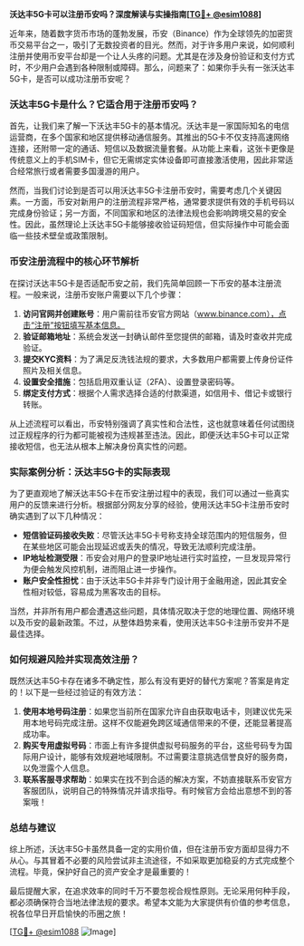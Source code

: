 **沃达丰5G卡可以注册币安吗？深度解读与实操指南[[TG💪+ @esim1088](https://t.me/s/esim1088)]**

近年来，随着数字货币市场的蓬勃发展，币安（Binance）作为全球领先的加密货币交易平台之一，吸引了无数投资者的目光。然而，对于许多用户来说，如何顺利注册并使用币安平台却是一个让人头疼的问题。尤其是在涉及身份验证和支付方式时，不少用户会遇到各种限制或障碍。那么，问题来了：如果你手头有一张沃达丰5G卡，是否可以成功注册币安呢？

### 沃达丰5G卡是什么？它适合用于注册币安吗？

首先，让我们来了解一下沃达丰5G卡的基本情况。沃达丰是一家国际知名的电信运营商，在多个国家和地区提供移动通信服务。其推出的5G卡不仅支持高速网络连接，还附带一定的通话、短信以及数据流量套餐。从功能上来看，这张卡更像是传统意义上的手机SIM卡，但它无需绑定实体设备即可直接激活使用，因此非常适合经常旅行或者需要多国漫游的用户。

然而，当我们讨论到是否可以用沃达丰5G卡注册币安时，需要考虑几个关键因素。一方面，币安对新用户的注册流程非常严格，通常要求提供有效的手机号码以完成身份验证；另一方面，不同国家和地区的法律法规也会影响跨境交易的安全性。因此，虽然理论上沃达丰5G卡能够接收验证码短信，但实际操作中可能会面临一些技术壁垒或政策限制。

### 币安注册流程中的核心环节解析

在探讨沃达丰5G卡是否适配币安之前，我们先简单回顾一下币安的基本注册流程。一般来说，注册币安账户需要以下几个步骤：

1. **访问官网并创建账号**：用户需前往币安官方网站（www.binance.com），点击“注册”按钮填写基本信息。
2. **验证邮箱地址**：系统会发送一封确认邮件至您提供的邮箱，请及时查收并完成验证。
3. **提交KYC资料**：为了满足反洗钱法规的要求，大多数用户都需要上传身份证件照片及相关信息。
4. **设置安全措施**：包括启用双重认证（2FA）、设置登录密码等。
5. **绑定支付方式**：根据个人需求选择合适的付款渠道，如信用卡、借记卡或银行转账。

从上述流程可以看出，币安特别强调了真实性和合法性，这也就意味着任何试图绕过正规程序的行为都可能被视为违规甚至违法。因此，即便沃达丰5G卡可以正常接收短信，也无法从根本上解决身份真实性的问题。

### 实际案例分析：沃达丰5G卡的实际表现

为了更直观地了解沃达丰5G卡在币安注册过程中的表现，我们可以通过一些真实用户的反馈来进行分析。根据部分网友分享的经验，使用沃达丰5G卡注册币安时确实遇到了以下几种情况：

- **短信验证码接收失败**：尽管沃达丰5G卡号称支持全球范围内的短信服务，但在某些地区可能会出现延迟或丢失的情况，导致无法顺利完成注册。
- **IP地址检测受限**：币安会对用户的登录IP地址进行实时监控，一旦发现异常行为便会触发风控机制，进而阻止进一步操作。
- **账户安全性担忧**：由于沃达丰5G卡并非专门设计用于金融用途，因此其安全性相对较低，容易成为黑客攻击的目标。

当然，并非所有用户都会遭遇这些问题，具体情况取决于您的地理位置、网络环境以及币安的最新政策。不过，从整体趋势来看，使用沃达丰5G卡注册币安并不是最佳选择。

### 如何规避风险并实现高效注册？

既然沃达丰5G卡存在诸多不确定性，那么有没有更好的替代方案呢？答案是肯定的！以下是一些经过验证的有效方法：

1. **使用本地号码注册**：如果您当前所在国家允许自由获取电话卡，则建议优先采用本地号码完成注册。这样不仅能避免跨区域通信带来的不便，还能显著提高成功率。
2. **购买专用虚拟号码**：市面上有许多提供虚拟号码服务的平台，这些号码专为国际用户设计，能够有效规避地域限制。不过需要注意挑选信誉良好的服务商，以免泄露个人信息。
3. **联系客服寻求帮助**：如果实在找不到合适的解决方案，不妨直接联系币安官方客服团队，说明自己的特殊情况并请求指导。有时候官方会给出意想不到的答案哦！

### 总结与建议

综上所述，沃达丰5G卡虽然具备一定的实用价值，但在注册币安方面却显得力不从心。与其冒着不必要的风险尝试非主流途径，不如采取更加稳妥的方式完成整个流程。毕竟，保护好自己的资产安全才是最重要的！

最后提醒大家，在追求效率的同时千万不要忽视合规性原则。无论采用何种手段，都必须确保符合当地法律法规的要求。希望本文能为大家提供有价值的参考信息，祝各位早日开启愉快的币圈之旅！

[[TG💪+ @esim1088](https://t.me/s/esim1088) ![Image](https://i.postimg.cc/4NQfJmqS/Snipaste-2025-05-13-00-14-12.png)]